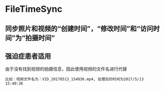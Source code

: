 # FileTimeSync

## 同步照片和视频的“创建时间”，“修改时间”和“访问时间”为“拍摄时间”

## 强迫症患者适用

由于没有找到视频的拍摄信息，因此使用视频的文件名进行代替

```
比如：视频文件名为：VID_20170513_154036.mp4, 处理后的时间为2017/5/13 15:40:36
```
